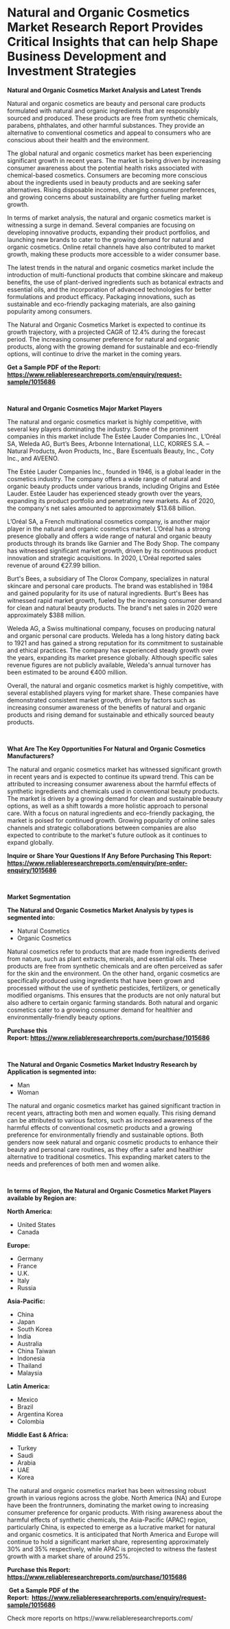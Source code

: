 <p><h1>Natural and Organic Cosmetics Market Research Report Provides Critical Insights that can help Shape Business Development and Investment Strategies</h1></p><p><strong>Natural and Organic Cosmetics Market Analysis and Latest Trends</strong></p>
<p><p>Natural and organic cosmetics are beauty and personal care products formulated with natural and organic ingredients that are responsibly sourced and produced. These products are free from synthetic chemicals, parabens, phthalates, and other harmful substances. They provide an alternative to conventional cosmetics and appeal to consumers who are conscious about their health and the environment.</p><p>The global natural and organic cosmetics market has been experiencing significant growth in recent years. The market is being driven by increasing consumer awareness about the potential health risks associated with chemical-based cosmetics. Consumers are becoming more conscious about the ingredients used in beauty products and are seeking safer alternatives. Rising disposable incomes, changing consumer preferences, and growing concerns about sustainability are further fueling market growth.</p><p>In terms of market analysis, the natural and organic cosmetics market is witnessing a surge in demand. Several companies are focusing on developing innovative products, expanding their product portfolios, and launching new brands to cater to the growing demand for natural and organic cosmetics. Online retail channels have also contributed to market growth, making these products more accessible to a wider consumer base.</p><p>The latest trends in the natural and organic cosmetics market include the introduction of multi-functional products that combine skincare and makeup benefits, the use of plant-derived ingredients such as botanical extracts and essential oils, and the incorporation of advanced technologies for better formulations and product efficacy. Packaging innovations, such as sustainable and eco-friendly packaging materials, are also gaining popularity among consumers.</p><p>The Natural and Organic Cosmetics Market is expected to continue its growth trajectory, with a projected CAGR of 12.4% during the forecast period. The increasing consumer preference for natural and organic products, along with the growing demand for sustainable and eco-friendly options, will continue to drive the market in the coming years.</p></p>
<p><strong>Get a Sample PDF of the Report:&nbsp; <a href="https://www.reliableresearchreports.com/enquiry/request-sample/1015686">https://www.reliableresearchreports.com/enquiry/request-sample/1015686</a></strong></p>
<p>&nbsp;</p>
<p><strong>Natural and Organic Cosmetics Major Market Players</strong></p>
<p><p>The natural and organic cosmetics market is highly competitive, with several key players dominating the industry. Some of the prominent companies in this market include The Estée Lauder Companies Inc., L’Oréal SA, Weleda AG, Burt’s Bees, Arbonne International, LLC, KORRES S.A. – Natural Products, Avon Products, Inc., Bare Escentuals Beauty, Inc., Coty Inc., and AVEENO.</p><p>The Estée Lauder Companies Inc., founded in 1946, is a global leader in the cosmetics industry. The company offers a wide range of natural and organic beauty products under various brands, including Origins and Estée Lauder. Estée Lauder has experienced steady growth over the years, expanding its product portfolio and penetrating new markets. As of 2020, the company's net sales amounted to approximately $13.68 billion.</p><p>L’Oréal SA, a French multinational cosmetics company, is another major player in the natural and organic cosmetics market. L’Oréal has a strong presence globally and offers a wide range of natural and organic beauty products through its brands like Garnier and The Body Shop. The company has witnessed significant market growth, driven by its continuous product innovation and strategic acquisitions. In 2020, L’Oréal reported sales revenue of around €27.99 billion.</p><p>Burt's Bees, a subsidiary of The Clorox Company, specializes in natural skincare and personal care products. The brand was established in 1984 and gained popularity for its use of natural ingredients. Burt's Bees has witnessed rapid market growth, fueled by the increasing consumer demand for clean and natural beauty products. The brand's net sales in 2020 were approximately $388 million.</p><p>Weleda AG, a Swiss multinational company, focuses on producing natural and organic personal care products. Weleda has a long history dating back to 1921 and has gained a strong reputation for its commitment to sustainable and ethical practices. The company has experienced steady growth over the years, expanding its market presence globally. Although specific sales revenue figures are not publicly available, Weleda's annual turnover has been estimated to be around €400 million.</p><p>Overall, the natural and organic cosmetics market is highly competitive, with several established players vying for market share. These companies have demonstrated consistent market growth, driven by factors such as increasing consumer awareness of the benefits of natural and organic products and rising demand for sustainable and ethically sourced beauty products.</p></p>
<p>&nbsp;</p>
<p><strong>What Are The Key Opportunities For Natural and Organic Cosmetics Manufacturers?</strong></p>
<p><p>The natural and organic cosmetics market has witnessed significant growth in recent years and is expected to continue its upward trend. This can be attributed to increasing consumer awareness about the harmful effects of synthetic ingredients and chemicals used in conventional beauty products. The market is driven by a growing demand for clean and sustainable beauty options, as well as a shift towards a more holistic approach to personal care. With a focus on natural ingredients and eco-friendly packaging, the market is poised for continued growth. Growing popularity of online sales channels and strategic collaborations between companies are also expected to contribute to the market's future outlook as it continues to expand globally.</p></p>
<p><strong>Inquire or Share Your Questions If Any Before Purchasing This Report: <a href="https://www.reliableresearchreports.com/enquiry/pre-order-enquiry/1015686">https://www.reliableresearchreports.com/enquiry/pre-order-enquiry/1015686</a></strong></p>
<p>&nbsp;</p>
<p><strong>Market Segmentation</strong></p>
<p><strong>The Natural and Organic Cosmetics Market Analysis by types is segmented into:</strong></p>
<p><ul><li>Natural Cosmetics</li><li>Organic Cosmetics</li></ul></p>
<p><p>Natural cosmetics refer to products that are made from ingredients derived from nature, such as plant extracts, minerals, and essential oils. These products are free from synthetic chemicals and are often perceived as safer for the skin and the environment. On the other hand, organic cosmetics are specifically produced using ingredients that have been grown and processed without the use of synthetic pesticides, fertilizers, or genetically modified organisms. This ensures that the products are not only natural but also adhere to certain organic farming standards. Both natural and organic cosmetics cater to a growing consumer demand for healthier and environmentally-friendly beauty options.</p></p>
<p><strong>Purchase this Report:&nbsp;<a href="https://www.reliableresearchreports.com/purchase/1015686">https://www.reliableresearchreports.com/purchase/1015686</a></strong></p>
<p>&nbsp;</p>
<p><strong>The Natural and Organic Cosmetics Market Industry Research by Application is segmented into:</strong></p>
<p><ul><li>Man</li><li>Woman</li></ul></p>
<p><p>The natural and organic cosmetics market has gained significant traction in recent years, attracting both men and women equally. This rising demand can be attributed to various factors, such as increased awareness of the harmful effects of conventional cosmetic products and a growing preference for environmentally friendly and sustainable options. Both genders now seek natural and organic cosmetic products to enhance their beauty and personal care routines, as they offer a safer and healthier alternative to traditional cosmetics. This expanding market caters to the needs and preferences of both men and women alike.</p></p>
<p>&nbsp;</p>
<p><strong>In terms of Region, the Natural and Organic Cosmetics Market Players available by Region are:</strong></p>
<p>
    <p> <strong> North America: </strong>
        <ul>
            <li>United States</li>
            <li>Canada</li>
        </ul>
        </p> 
    <p> <strong> Europe: </strong>
        <ul>
            <li>Germany</li>
            <li>France</li>
            <li>U.K.</li>
            <li>Italy</li>
            <li>Russia</li>
        </ul>
        </p> 
    <p> <strong> Asia-Pacific: </strong>
        <ul>
            <li>China</li>
            <li>Japan</li>
            <li>South Korea</li>
            <li>India</li>
            <li>Australia</li>
            <li>China Taiwan</li>
            <li>Indonesia</li>
            <li>Thailand</li>
            <li>Malaysia</li>
        </ul>
        </p> 
    <p> <strong> Latin America: </strong>
        <ul>
            <li>Mexico</li>
            <li>Brazil</li>
            <li>Argentina Korea</li>
            <li>Colombia</li>
        </ul>
        </p> 
    <p> <strong> Middle East & Africa: </strong>
        <ul>
            <li>Turkey</li>
            <li>Saudi</li>
            <li>Arabia</li>
            <li>UAE</li>
            <li>Korea</li>
        </ul>
    </p>
    </p>
<p><p>The natural and organic cosmetics market has been witnessing robust growth in various regions across the globe. North America (NA) and Europe have been the frontrunners, dominating the market owing to increasing consumer preference for organic products. With rising awareness about the harmful effects of synthetic chemicals, the Asia-Pacific (APAC) region, particularly China, is expected to emerge as a lucrative market for natural and organic cosmetics. It is anticipated that North America and Europe will continue to hold a significant market share, representing approximately 30% and 35% respectively, while APAC is projected to witness the fastest growth with a market share of around 25%.</p></p>
<p><strong>Purchase this Report: <a href="https://www.reliableresearchreports.com/purchase/1015686">https://www.reliableresearchreports.com/purchase/1015686</a></strong></p>
<p>&nbsp;<strong>Get a Sample PDF of the Report:&nbsp;&nbsp;<a href="https://www.reliableresearchreports.com/enquiry/request-sample/1015686">https://www.reliableresearchreports.com/enquiry/request-sample/1015686</a></strong></p>
<p><strong></strong></p>
<p>Check more reports on https://www.reliableresearchreports.com/</p>